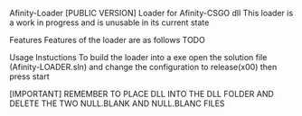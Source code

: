Afinity-Loader [PUBLIC VERSION]
Loader for Afinity-CSGO dll
This loader is a work in progress and is unusable in its current state

Features
Features of the loader are as follows
TODO

Usage Instuctions
To build the loader into a exe open the solution file (Afinity-LOADER.sln)
and change the configuration to release(x00) then press start


[IMPORTANT] REMEMBER TO PLACE DLL INTO THE DLL FOLDER AND DELETE
THE TWO NULL.BLANK AND NULL.BLANC FILES